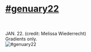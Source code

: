 # [#genuary22](https://genuary.art/prompts#jan22)</br></br>
JAN. 22. (credit: Melissa Wiederrecht)</br>
Gradients only.</br>
![#genuary22](https://github.com/user-attachments/assets/b910a4ef-e391-40ab-8dd3-b60e47863a6e)
